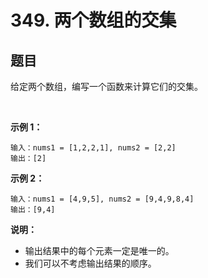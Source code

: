 # 349. 两个数组的交集

## 题目

给定两个数组，编写一个函数来计算它们的交集。

 

**示例 1：**
```
输入：nums1 = [1,2,2,1], nums2 = [2,2]
输出：[2]
```
**示例 2：**
```
输入：nums1 = [4,9,5], nums2 = [9,4,9,8,4]
输出：[9,4]
```

**说明：**

- 输出结果中的每个元素一定是唯一的。
- 我们可以不考虑输出结果的顺序。
